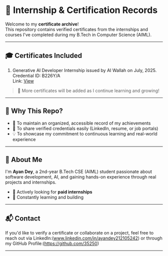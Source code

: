 # 📄 Internship & Certification Records

Welcome to my **certificate archive**!  
This repository contains verified certificates from the internships and courses I've completed during my B.Tech in Computer Science (AIML).

---

## 🎓 Certificates Included

1. Generative AI Developer Internship issued by AI Wallah on July, 2025. Credential ID: B226Y/A                  
Link: [View](https://drive.google.com/file/d/1sZ5VhMFnV8UCUOmezct3M3tPWte3mDXP/view?usp=drivesdk)

> 📌 More certificates will be added as I continue learning and growing!

---

## 🔗 Why This Repo?

- 📁 To maintain an organized, accessible record of my achievements  
- 🔗 To share verified credentials easily (LinkedIn, resume, or job portals)  
- 💡 To showcase my commitment to continuous learning and real-world experience

---

## 👋 About Me

I'm **Ayan Dey**, a 2nd-year B.Tech CSE (AIML) student passionate about software development, AI, and gaining hands-on experience through real projects and internships.

- 💼 Actively looking for **paid internships**
- 🧠 Constantly learning and building

---

## 📬 Contact

If you'd like to verify a certificate or collaborate on a project, feel free to reach out via LinkedIn:(www.linkedin.com/in/ayandey212105242) or through my GitHub Profile:(https://github.com/35250) 

---
